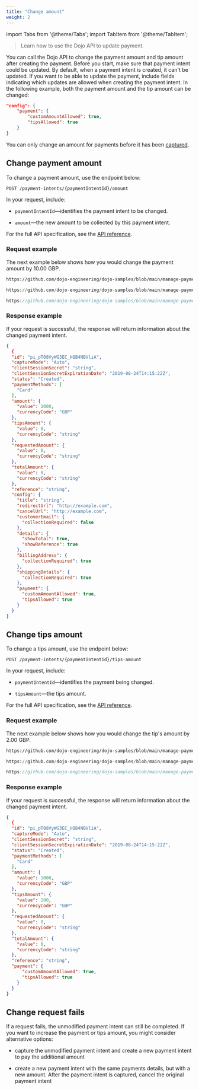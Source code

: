 ```yaml
---
title: "Change amount"
weight: 2
---
```

import Tabs from '@theme/Tabs';
import TabItem from '@theme/TabItem';

>Learn how to use the Dojo API to update payment.

You can call the Dojo API to change the payment amount and tip amount after creating the payment. Before you start, make sure that payment intent could be updated. By default, when a payment intent is created, it can't be updated. If you want to be able to update the payment, include fields indicating which updates are allowed when creating the payment intent. In the following example, both the payment amount and the tip amount can be changed:

```json
"config": {
    "payment": {
        "customAmountAllowed": true,
        "tipsAllowed": true
    }
}
```

You can only change an amount for payments before it has been [captured](capture.md).

## Change payment amount

To change a payment amount, use the endpoint below:

``` POST /payment-intents/{paymentIntentId}/amount ```

In your request, include:

* `paymentIntentId`—identifies the payment intent to be changed.

* `amount`—the new amount to be collected by this payment intent.

For the full API specification, see the [API reference](/api#operation/PaymentIntents_SetCustomAmount).

### Request example

The next example below shows how you would change the payment amount by 10.00 GBP.

<Tabs groupId="codeGroup">
  <TabItem value="curl" label="curl" default>

```bash reference
https://github.com/dojo-engineering/dojo-samples/blob/main/manage-payments/curl/change-amount.sh
```

  </TabItem>
  <TabItem value="python" label="Python">

```py reference
https://github.com/dojo-engineering/dojo-samples/blob/main/manage-payments/python/change-amount.py
```

  </TabItem>
  <TabItem value="C#" label="C#">

```csharp reference
https://github.com/dojo-engineering/dojo-samples/blob/main/manage-payments/cs/change-amount.cs
```

  </TabItem>
</Tabs>

### Response example

If your request is successful, the response will return information about the changed payment intent.

```json
{
  {
  "id": "pi_pT08VyWG3EC_HQB4NBVliA",
  "captureMode": "Auto",
  "clientSessionSecret": "string",
  "clientSessionSecretExpirationDate": "2019-08-24T14:15:22Z",
  "status": "Created",
  "paymentMethods": [
    "Card"
  ],
  "amount": {
    "value": 1000,
    "currencyCode": "GBP"
  },
  "tipsAmount": {
    "value": 0,
    "currencyCode": "string"
  },
  "requestedAmount": {
    "value": 0,
    "currencyCode": "string"
  },
  "totalAmount": {
    "value": 0,
    "currencyCode": "string"
  },
  "reference": "string",
  "config": {
    "title": "string",
    "redirectUrl": "http://example.com",
    "cancelUrl": "http://example.com",
    "customerEmail": {
      "collectionRequired": false
    },
    "details": {
      "showTotal": true,
      "showReference": true
    },
    "billingAddress": {
      "collectionRequired": true
    },
    "shippingDetails": {
      "collectionRequired": true
    },
    "payment": {
      "customAmountAllowed": true,
      "tipsAllowed": true
    }
  }
}
```

## Change tips amount

To change a tips amount, use the endpoint below:

``` POST /payment-intents/{paymentIntentId}/tips-amount ```

In your request, include:

* `paymentIntentId`—identifies the payment being changed.

* `tipsAmount`—the tips amount.

For the full API specification, see the [API reference](/api#operation/PaymentIntents_SetTipsAmount).

### Request example

The next example below shows how you would change the tip's amount by 2.00 GBP.

<Tabs groupId="codeGroup">
  <TabItem value="curl" label="curl" default>

```bash reference
https://github.com/dojo-engineering/dojo-samples/blob/main/manage-payments/curl/change-tips-amount.sh
```

  </TabItem>
  <TabItem value="python" label="Python">

```py reference
https://github.com/dojo-engineering/dojo-samples/blob/main/manage-payments/python/change-tips-amount.py
```

  </TabItem>
  <TabItem value="C#" label="C#">

```csharp reference
https://github.com/dojo-engineering/dojo-samples/blob/main/manage-payments/cs/change-tips-amount.cs
```

  </TabItem>
</Tabs>

### Response example

If your request is successful, the response will return information about the changed payment intent.

```json
{
  {
  "id": "pi_pT08VyWG3EC_HQB4NBVliA",
  "captureMode": "Auto",
  "clientSessionSecret": "string",
  "clientSessionSecretExpirationDate": "2019-08-24T14:15:22Z",
  "status": "Created",
  "paymentMethods": [
    "Card"
  ],
  "amount": {
    "value": 1000,
    "currencyCode": "GBP"
  },
  "tipsAmount": {
    "value": 200,
    "currencyCode": "GBP"
  },
  "requestedAmount": {
    "value": 0,
    "currencyCode": "string"
  },
  "totalAmount": {
    "value": 0,
    "currencyCode": "string"
  },
  "reference": "string",
  "payment": {
      "customAmountAllowed": true,
      "tipsAllowed": true
    }
  }
}
```

## Change request fails

 If a request fails, the unmodified payment intent can still be completed. If you want to increase the payment or tips amount, you might consider alternative options:

* capture the unmodified payment intent and create a new payment intent to pay the additional amount

* create a new payment intent with the same payments details, but with a new amount. After the payment intent is captured, cancel the original payment intent
